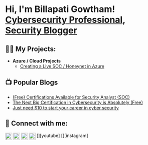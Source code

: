 <h1>Hi, I'm Billapati Gowtham! <br/> <a href="https://www.linkedin.com/in/gowtham-viswanadha-74797b3a/">Cybersecurity Professional</a>, <a href="https://medium.com/@gouthamvishwanath">Security Blogger</a></h1>

<h2>👨‍💻 My Projects:</h2>

- <b>Azure / Cloud Projects</b>
  - [Creating a Live SOC / Honeynet in Azure](https://github.com/billapati/Cloud-SOC)

<h2>📺 Popular Blogs </h2>

- [(Free) Certifications Available for Security Analyst (SOC)](https://medium.com/p/7b195e4a76ef)
- [The Next Big Certification in Cybersecurity is Absolutely (Free)](https://medium.com/p/abad922598a0)
- [Just need $10 to start your career in cyber security](https://medium.com/p/31986d392079)

<h2> 🤳 Connect with me:</h2>

[<img align="left" alt=" | YouTube" width="22px" src="https://cdn.jsdelivr.net/npm/simple-icons@v3/icons/youtube.svg" />][youtube]
[<img align="left" alt="JoshMadakor | Twitter" width="22px" src="https://cdn.jsdelivr.net/npm/simple-icons@v3/icons/twitter.svg" />][twitter]
[<img align="left" alt="JoshMadakor | LinkedIn" width="22px" src="https://cdn.jsdelivr.net/npm/simple-icons@v3/icons/linkedin.svg" />][linkedin]
[<img align="left" alt="JoshMadakor | Instagram" width="22px" src="https://cdn.jsdelivr.net/npm/simple-icons@v3/icons/instagram.svg" />][instagram]

[twitter]: https://twitter.com/billapatigthm
[linkedin]: https://www.linkedin.com/in/gowtham-viswanadha-74797b3a/

<!--
**joshmadakor1/joshmadakor1** is a ✨ _special_ ✨ repository because its `README.md` (this file) appears on your GitHub profile.

Here are some ideas to get you started:

- 🔭 I’m currently working on ...
- 🌱 I’m currently learning ...
- 👯 I’m looking to collaborate on ...
- 🤔 I’m looking for help with ...
- 💬 Ask me about ...
- 📫 How to reach me: ...
- 😄 Pronouns: ...
- ⚡ Fun fact: ...
-->
